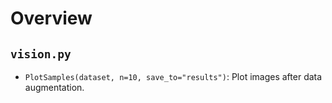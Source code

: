 # Overview

## `vision.py`
- `PlotSamples(dataset, n=10, save_to="results")`: Plot images after data augmentation.
